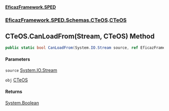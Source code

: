 #### [EficazFramework.SPED](EficazFrameworkSPED.md 'EficazFramework SPED')
### [EficazFramework.SPED.Schemas.CTeOS](EficazFramework.SPED.Schemas.CTeOS.md 'EficazFramework.SPED.Schemas.CTeOS').[CTeOS](EficazFramework.SPED.Schemas.CTeOS/CTeOS.md 'EficazFramework.SPED.Schemas.CTeOS.CTeOS')

## CTeOS.CanLoadFrom(Stream, CTeOS) Method

```csharp
public static bool CanLoadFrom(System.IO.Stream source, ref EficazFramework.SPED.Schemas.CTeOS.CTeOS obj);
```
#### Parameters

<a name='EficazFramework.SPED.Schemas.CTeOS.CTeOS.CanLoadFrom(System.IO.Stream,EficazFramework.SPED.Schemas.CTeOS.CTeOS).source'></a>

`source` [System.IO.Stream](https://docs.microsoft.com/en-us/dotnet/api/System.IO.Stream 'System.IO.Stream')

<a name='EficazFramework.SPED.Schemas.CTeOS.CTeOS.CanLoadFrom(System.IO.Stream,EficazFramework.SPED.Schemas.CTeOS.CTeOS).obj'></a>

`obj` [CTeOS](EficazFramework.SPED.Schemas.CTeOS/CTeOS.md 'EficazFramework.SPED.Schemas.CTeOS.CTeOS')

#### Returns
[System.Boolean](https://docs.microsoft.com/en-us/dotnet/api/System.Boolean 'System.Boolean')